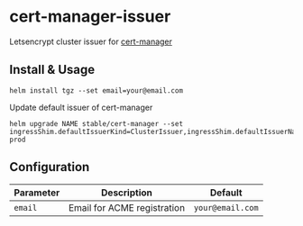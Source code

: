 # cert-manager-issuer
Letsencrypt cluster issuer for [cert-manager](https://github.com/helm/charts/blob/master/stable/cert-manager/)


## Install & Usage
```
helm install tgz --set email=your@email.com
```

Update default issuer of cert-manager
```
helm upgrade NAME stable/cert-manager --set ingressShim.defaultIssuerKind=ClusterIssuer,ingressShim.defaultIssuerName=letsencrypt-prod
```


## Configuration

| Parameter |         Description         |     Default      |
|-----------|-----------------------------|------------------|
| `email`   | Email for ACME registration | `your@email.com` |
